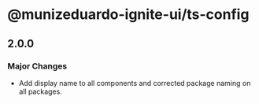 # @munizeduardo-ignite-ui/ts-config

## 2.0.0

### Major Changes

- Add display name to all components and corrected package naming on all packages.
